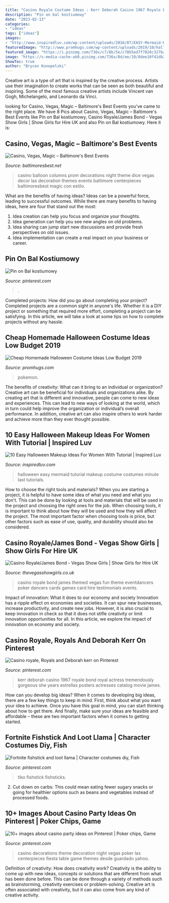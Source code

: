 ```yaml
---
title: "Casino Royale Costume Ideas : Kerr Deborah Casino 1967 Royale Bond Royal Actress Tremendously Gorgeous She Years Estrellas Posters Actresses Catalog Movie James"
description: "Pin on bal kostiumowy"
date: "2023-02-13"
categories:
- "ideas"
tags: ["ideas"]
images:
- "http://www.inspiredluv.com/wp-content/uploads/2016/07/EASY-Mermaid-Halloween-Tutorial.jpg"
featuredImage: "http://www.promhugs.com/wp-content/uploads/2019/10/halloween-costume-ideas-low-budget-5.jpg"
featured_image: "https://i.pinimg.com/736x/c7/8b/5e/c78b5ed7f7826c327ba8728db7ce3574.jpg"
image: "https://s-media-cache-ak0.pinimg.com/736x/8d/ee/10/8dee10f41db2b1f1ca9a3678f3ff5d94.jpg"
ShowToc: true
author: "Brycen Konopelski"
---
```



Creative art is a type of art that is inspired by the creative process. Artists use their imagination to create works that can be seen as both beautiful and inspiring. Some of the most famous creative artists include Vincent van Gogh, Michelangelo, and Leonardo da Vinci.

	

		
looking for Casino, Vegas, Magic – Baltimore&#039;s Best Events you've came to the right place. We have 8 Pics about Casino, Vegas, Magic – Baltimore&#039;s Best Events like Pin on Bal kostiumowy, Casino Royale/James Bond - Vegas Show Girls | Show Girls for Hire UK and also Pin on Bal kostiumowy. Here it is:
		
    
## Casino, Vegas, Magic – Baltimore&#039;s Best Events

<img loading=lazy src="https://www.baltimoresbest.net/wp-content/uploads/2013/03/Casino-Dice-Columns-Dice.jpg" onerror="this.onerror=null;this.src='https://tse3.mm.bing.net/th?id=OIP.JMzeVE2YdyNtfXvR5ZlN2AHaJ4&amp;pid=15.1';" alt="Casino, Vegas, Magic – Baltimore&#039;s Best Events">

_Source: baltimoresbest.net_

>casino balloon columns prom decorations night theme dice vegas decor las decoration themes events baltimore centerpieces baltimoresbest magic con estilo. 

	

What are the benefits of having ideas?
Ideas can be a powerful force, leading to successful outcomes. While there are many benefits to having ideas, here are four that stand out the most: 
1. Idea creation can help you focus and organize your thoughts.
2. Idea generation can help you see new angles on old problems.
3. Idea sharing can jump start new discussions and provide fresh perspectives on old issues. 
4. Idea implementation can create a real impact on your business or career.

    
## Pin On Bal Kostiumowy

<img loading=lazy src="https://i.pinimg.com/736x/d2/16/c1/d216c155a32d53a78d5aabeb708f5574.jpg" onerror="this.onerror=null;this.src='https://tse3.mm.bing.net/th?id=OIP.tsD6bc9IcjC1rDBGOCJFRwHaLI&amp;pid=15.1';" alt="Pin on Bal kostiumowy">

_Source: pinterest.com_

>. 

	

Completed projects: How did you go about completing your project?
Completed projects are a common sight in anyone's life. Whether it is a DIY project or something that required more effort, completing a project can be satisfying. In this article, we will take a look at some tips on how to complete projects without any hassle.

    
## Cheap Homemade Halloween Costume Ideas Low Budget 2019

<img loading=lazy src="http://www.promhugs.com/wp-content/uploads/2019/10/halloween-costume-ideas-low-budget-5.jpg" onerror="this.onerror=null;this.src='https://tse4.mm.bing.net/th?id=OIP.Dg2LhtW0dyCr3CgSzBA7JwHaKk&amp;pid=15.1';" alt="Cheap Homemade Halloween Costume Ideas Low Budget 2019">

_Source: promhugs.com_

>pokemon. 

	

The benefits of creativity: What can it bring to an individual or organization?
Creative art can be beneficial for individuals and organizations alike. By creating art that is different and innovative, people can come to new ideas and experiences. This can lead to new ways of looking at the world, which in turn could help improve the organization or individual’s overall performance. In addition, creative art can also inspire others to work harder and achieve more than they ever thought possible.

    
## 10 Easy Halloween Makeup Ideas For Women With Tutorial | Inspired Luv

<img loading=lazy src="http://www.inspiredluv.com/wp-content/uploads/2016/07/EASY-Mermaid-Halloween-Tutorial.jpg" onerror="this.onerror=null;this.src='https://tse4.mm.bing.net/th?id=OIP.G5-WscTlgnsy1sqFReAmCAHaEF&amp;pid=15.1';" alt="10 Easy Halloween Makeup Ideas For Women With Tutorial | Inspired Luv">

_Source: inspiredluv.com_

>halloween easy mermaid tutorial makeup costume costumes minute last tutorials. 

	

How to choose the right tools and materials?
When you are starting a project, it is helpful to have some idea of what you need and what you don't. This can be done by looking at tools and materials that will be used in the project and choosing the right ones for the job. When choosing tools, it is important to think about how they will be used and how they will affect the project. The most important factor when choosing tools is price, but other factors such as ease of use, quality, and durability should also be considered.

    
## Casino Royale/James Bond - Vegas Show Girls | Show Girls For Hire UK

<img loading=lazy src="https://www.thevegasshowgirls.co.uk/wp-content/uploads/2013/11/photo-12.jpg" onerror="this.onerror=null;this.src='https://tse4.mm.bing.net/th?id=OIP.1CH6TjI7J0WtQM7csrCUnQHaE8&amp;pid=15.1';" alt="Casino Royale/James Bond - Vegas Show Girls | Show Girls for Hire UK">

_Source: thevegasshowgirls.co.uk_

>casino royale bond james themed vegas fun theme eventdancers poker dancers cards games card hire testimonials events. 

	

Impact of innovation: What it does to our economy and society
Innovation has a ripple effect on economies and societies. It can spur new businesses, increase productivity, and create new jobs. However, it is also crucial to keep innovation in check so that it does not stifle creativity or limit innovation opportunities for all. In this article, we explore the impact of innovation on economy and society.

    
## Casino Royale, Royals And Deborah Kerr On Pinterest

<img loading=lazy src="https://s-media-cache-ak0.pinimg.com/736x/8d/ee/10/8dee10f41db2b1f1ca9a3678f3ff5d94.jpg" onerror="this.onerror=null;this.src='https://tse4.mm.bing.net/th?id=OIP.O3pDegb5Pyxd_6yfhVyRlAHaJQ&amp;pid=15.1';" alt="Casino royale, Royals and Deborah kerr on Pinterest">

_Source: pinterest.com_

>kerr deborah casino 1967 royale bond royal actress tremendously gorgeous she years estrellas posters actresses catalog movie james. 

	

How can you develop big ideas?
When it comes to developing big ideas, there are a few key things to keep in mind. First, think about what you want your idea to achieve. Once you have this goal in mind, you can start thinking about how to get there. And finally, make sure your ideas are feasible and affordable – these are two important factors when it comes to getting started.

    
## Fortnite Fishstick And Loot Llama | Character Costumes Diy, Fish

<img loading=lazy src="https://i.pinimg.com/736x/c7/8b/5e/c78b5ed7f7826c327ba8728db7ce3574.jpg" onerror="this.onerror=null;this.src='https://tse2.mm.bing.net/th?id=OIP.KW6CtY-0lAWkv3GiW4_4RAHaJ3&amp;pid=15.1';" alt="Fortnite fishstick and loot llama | Character costumes diy, Fish">

_Source: pinterest.com_

>tiko fishstick fishsticks. 

	

2. Cut down on carbs: This could mean eating fewer sugary snacks or going for healthier options such as beans and vegetables instead of processed foods.

    
## 10+ Images About Casino Party Ideas On Pinterest | Poker Chips, Game

<img loading=lazy src="https://s-media-cache-ak0.pinimg.com/736x/a4/77/45/a47745b35adc67aaffa53ad61ad86b28.jpg" onerror="this.onerror=null;this.src='https://tse4.mm.bing.net/th?id=OIP.WHnT7fV5zx2NwURji38HYwHaJ6&amp;pid=15.1';" alt="10+ images about casino party ideas on Pinterest | Poker chips, Game">

_Source: pinterest.com_

>casino decorations theme decoration night vegas poker las centerpieces fiesta table game themes desde guardado yahoo. 

	

Definition of creativity: How does creativity work?
Creativity is the ability to come up with new ideas, concepts or solutions that are different from what has been done before. This can be done through a variety of methods such as brainstorming, creativity exercises or problem-solving. Creative art is often associated with creativity, but it can also come from any kind of creative activity.


